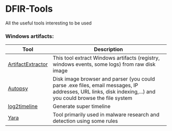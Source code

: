 # DFIR-Tools
All the useful tools interesting to be used 



### Windows artifacts:

Tool              | Description
----------------- | ----------------
[ArtifactExtractor](https://github.com/Silv3rHorn/ArtifactExtractor) | This tool extract Windows artifacts (registry, windows events, some logs) from raw disk image
[Autopsy](https://www.sleuthkit.org/autopsy/)           | Disk image browser and parser (you could parse .exe files, email messages, IP addresses, URL links, disk indexing,...) and you could browse the file system
[log2timeline](https://github.com/log2timeline/plaso) | Generate super timeline 
[Yara](http://yara.readthedocs.io/en/v3.7.1/index.html) | Tool primarily used in malware research and detection using some rules


